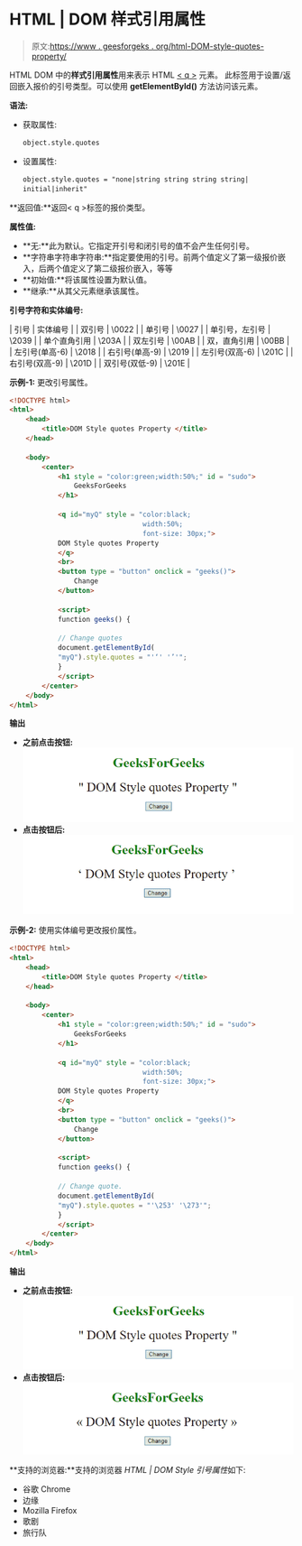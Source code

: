# HTML | DOM 样式引用属性

> 原文:[https://www . geesforgeks . org/html-DOM-style-quotes-property/](https://www.geeksforgeeks.org/html-dom-style-quotes-property/)

HTML DOM 中的**样式引用属性**用来表示 HTML [< q >](https://www.geeksforgeeks.org/html-q-tag/) 元素。
此标签用于设置/返回嵌入报价的引号类型。可以使用 **getElementById()** 方法访问该元素。

**语法:**

*   获取属性:

    ```html
    object.style.quotes
    ```

*   设置属性:

    ```html
    object.style.quotes = "none|string string string string|
    initial|inherit"

    ```

**返回值:**返回< q >标签的报价类型。

**属性值:**

*   **无:**此为默认。它指定开引号和闭引号的值不会产生任何引号。
*   **字符串字符串字符串:**指定要使用的引号。前两个值定义了第一级报价嵌入，后两个值定义了第二级报价嵌入，等等
*   **初始值:**将该属性设置为默认值。
*   **继承:**从其父元素继承该属性。

**引号字符和实体编号:**

| 引号 | 实体编号 |
| 双引号 | \0022 |
| 单引号 | \0027 |
| 单引号，左引号 | \2039 |
| 单个直角引用 | \203A |
| 双左引号 | \00AB |
| 双，直角引用 | \00BB |
| 左引号(单高-6) | \2018 |
| 右引号(单高-9) | \2019 |
| 左引号(双高-6) | \201C |
| 右引号(双高-9) | \201D |
| 双引号(双低-9) | \201E |

**示例-1:** 更改引号属性。

```html
<!DOCTYPE html> 
<html> 
    <head> 
        <title>DOM Style quotes Property </title> 
    </head> 

    <body> 
        <center> 
            <h1 style = "color:green;width:50%;" id = "sudo"> 
                GeeksForGeeks 
            </h1> 

            <q id="myQ" style = "color:black;
                                 width:50%;
                                 font-size: 30px;">
            DOM Style quotes Property 
            </q>
            <br> 
            <button type = "button" onclick = "geeks()"> 
                Change 
            </button> 

            <script> 
            function geeks() { 

            // Change quotes
            document.getElementById(
            "myQ").style.quotes = "'‘' '’'"; 
            } 
            </script> 
        </center> 
    </body> 
</html> 
```

**输出**

*   **之前点击按钮:**
    ![](img/15aec074768d3b02e2d3571fc745c946.png)
*   **点击按钮后:**
    ![](img/1c3186d072462b1994642220fe051fe2.png)

**示例-2:** 使用实体编号更改报价属性。

```html
<!DOCTYPE html> 
<html> 
    <head> 
        <title>DOM Style quotes Property </title> 
    </head> 

    <body> 
        <center> 
            <h1 style = "color:green;width:50%;" id = "sudo"> 
                GeeksForGeeks 
            </h1> 

            <q id="myQ" style = "color:black;
                                 width:50%; 
                                 font-size: 30px;">
            DOM Style quotes Property 
            </q>
            <br> 
            <button type = "button" onclick = "geeks()"> 
                Change 
            </button> 

            <script> 
            function geeks() { 

            // Change quote.
            document.getElementById(
            "myQ").style.quotes = "'\253' '\273'"; 
            } 
            </script> 
        </center> 
    </body> 
</html>                  
```

**输出**

*   **之前点击按钮:**
    ![](img/15aec074768d3b02e2d3571fc745c946.png)
*   **点击按钮后:**
    ![](img/32778f7ff65999fb5064754f372c6344.png)

**支持的浏览器:**支持的浏览器 *HTML | DOM Style 引号属性*如下:

*   谷歌 Chrome
*   边缘
*   Mozilla Firefox
*   歌剧
*   旅行队